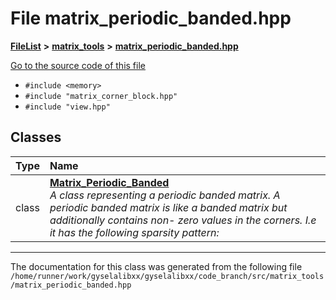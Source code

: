 

# File matrix\_periodic\_banded.hpp



[**FileList**](files.md) **>** [**matrix\_tools**](dir_8cedd1260cc2f2819c8df2fc66ad98b5.md) **>** [**matrix\_periodic\_banded.hpp**](matrix__periodic__banded_8hpp.md)

[Go to the source code of this file](matrix__periodic__banded_8hpp_source.md)



* `#include <memory>`
* `#include "matrix_corner_block.hpp"`
* `#include "view.hpp"`















## Classes

| Type | Name |
| ---: | :--- |
| class | [**Matrix\_Periodic\_Banded**](classMatrix__Periodic__Banded.md) <br>_A class representing a periodic banded matrix. A periodic banded matrix is like a banded matrix but additionally contains non- zero values in the corners. I.e it has the following sparsity pattern:_  |



















































------------------------------
The documentation for this class was generated from the following file `/home/runner/work/gyselalibxx/gyselalibxx/code_branch/src/matrix_tools/matrix_periodic_banded.hpp`

